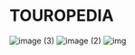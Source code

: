 # TOUROPEDIA
![image (3)](https://user-images.githubusercontent.com/43754676/208227657-052f503d-ed66-4e72-bda2-b0bbc99a54b1.png)
![image (2)](https://user-images.githubusercontent.com/43754676/208227561-54aaf74a-f7f3-4adf-8cee-09123dd53e75.png)
![img](https://user-images.githubusercontent.com/43754676/208227566-81122d82-4e72-4a18-b43d-8c76ba80d093.png)



